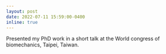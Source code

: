```yaml
---
layout: post
date: 2022-07-11 15:59:00-0400
inline: true
---
```


Presented my PhD work in a short talk at the World congress of biomechanics, Taipei, Taiwan.

